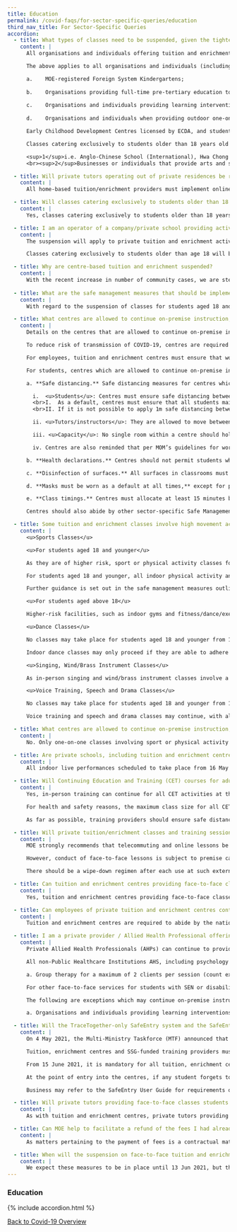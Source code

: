 ```yaml
---
title: Education
permalink: /covid-faqs/for-sector-specific-queries/education
third_nav_title: For Sector-Specific Queries
accordion:
  - title: What types of classes need to be suspended, given the tighter safe distancing measures announced on 16 May 2021?
    content: |
      All organisations and individuals offering tuition and enrichment activities, whether academic or non-academic, must shift their lessons for students aged 18 and younger online from 19 May 2021 to 13 June 2021 (both dates inclusive) or otherwise suspend these lessons during this period. This includes but is not limited to education and development support activities, arts and culture classes and workshops, religious classes, as well as sports and physical activity classes and programmes. The decision to suspend these classes is due to the higher risk of transmission of COVID-19 caused by intermingling of students from different schools, and to avoid interactions between tutors and students. This is also in line with schools' move to full Home-Based Learning.

      The above applies to all organisations and individuals (including centre-based classes, home-based businesses as well as one-on-one classes), with the exception of the following, which may continue on-premise instruction, subject to prevailing safe management measures:

      a.	MOE-registered Foreign System Kindergartens;
      
      b.	Organisations providing full-time pre-tertiary education to students age 18 and below that leads to a qualification, i.e. Private Education Institutions (PEIs) registered with the Committee for Private Education and Privately-funded Schools (PFSs)<sup>1</sup>;
      
      c.	Organisations and individuals providing learning interventions provided by therapists registered with the Allied Health Professions Council, or Early Intervention (EI) centres funded by the Early Childhood Development Agency (ECDA)<sup>2</sup>; and
      
      d.	Organisations and individuals when providing outdoor one-on-one (one coach to one student/trainee) sport or physical activity classes and programmes.

      Early Childhood Development Centres licensed by ECDA, and student care centres may continue to provide care to children, subject to prevailing safe management measures. On-premise instruction provided in the course of this care will also be permitted.

      Classes catering exclusively to students older than 18 years old may also continue in person, subject to prevailing safe management measures.

      <sup>1</sup>i.e. Anglo-Chinese School (International), Hwa Chong International School, St Joseph’s Institution International (High School)
      <br><sup>2</sup>Businesses or individuals that provide arts and sports therapy can approach NAC or SportSG respectively to appeal to continue their services.

  - title: Will private tutors operating out of private residences be required to suspend their lessons?
    content: |
      All home-based tuition/enrichment providers must implement online classes or suspend lessons from 19 May 2021 to 13 June 2021 (inclusive), unless they cater solely to students older than age 18. The decision to suspend classes for students aged 18 and younger is due to the higher risk of transmission of COVID-19 caused by intermingling of students from different schools, and to avoid interactions between tutors and students. This is also in line with schools' move to full Home-Based Learning.

  - title: Will classes catering exclusively to students older than 18 years old, including Continuing Education and Training (CET) courses for adults be allowed to continue?
    content: |
      Yes, classes catering exclusively to students older than 18 years old may continue in person, subject to prevailing safe management measures.

  - title: I am an operator of a company/private school providing activities to both school-going children and adults. Is my company/ school subjected to the suspension?
    content: |
      The suspension will apply to private tuition and enrichment activities for students aged 18 and younger, to reduce the intermingling of students from different schools and enhance the safety of our students. Staff should ensure that students aged 18 and younger are not participating in any activities run by the school.  

      Classes catering exclusively to students older than age 18 will be allowed to continue, subject to prevailing safe management measures.

  - title: Why are centre-based tuition and enrichment suspended?
    content: |
      With the recent increase in number of community cases, we are stepping up precautionary measures to safeguard the well-being of all Singaporeans. The suspension of in-person tuition and enrichment classes is aimed at reducing activities where there is significant intermingling of students from different schools, since this poses a higher risk of transmission of COVID-19, and to avoid interactions between tutors and students. It is also in line with schools’ move to full Home-Based Learning. Classes can continue online where feasible.
      
  - title: What are the safe management measures that should be implemented for tuition and enrichment centres that are suspended?
    content: |
      With regard to the suspension of classes for students aged 18 and younger, tuition and enrichment centres must ensure that work-from-home is the default arrangement for employees who are able to do so. For employees who return to the workplace (e.g. to maintain critical IT functions), tuition and enrichment centres are required to abide by the nationwide safe management measures for workplaces issued on 9 May 2020. These include health checks, the use of SafeEntry to support contact tracing for all employees, wearing of masks at all times and regular cleaning of common facilities and high-touch areas. Details are available at the GoBusiness website.

  - title: What centres are allowed to continue on-premise instruction, and what are the safe management measures that they should implement?
    content: |
      Details on the centres that are allowed to continue on-premise instruction can be found here.

      To reduce risk of transmission of COVID-19, centres are required to abide by the nationwide safe management measures for workplaces issued on 9 May 2020. These include health checks, the use of SafeEntry to support contact tracing for all employees, students and other visitors, wearing of masks at all times, and regular cleaning of common facilities and high-touch areas. More details are available at the GoBusiness website.

      For employees, tuition and enrichment centres must ensure that work-from-home is the default arrangement for employees who are able to do so. 

      For students, centres which are allowed to continue on-premise instruction are encouraged to consider online lessons as the default arrangement. In the event that face-to-face classes continue, they are expected to observe all the following measures in classrooms and other areas accessed by students:

      a. **Safe distancing.** Safe distancing measures for centres which are allowed to continue on-premise instruction are:

        i.	<u>Students</u>: Centres must ensure safe distancing between students by putting up appropriate floor demarcations and/or physical barriers, e.g. using safety tape. There must also be strict separation between students in different classrooms at all times, with no intermingling.
        <br>I.	As a default, centres must ensure that all students maintain safe distancing of at least 1m at all times, with strictly no physical interaction between students. 
        <br>II.	If it is not possible to apply 1m safe distancing between students and some interaction is unavoidable, centres may instead organise students into groups of no more than two students, with strictly no physical interaction or intermingling between different groups. Centres must strictly maintain a minimum of 1m spacing between pairs, although MOE advises 2m spacing between pairs as a best practice.

        ii.	<u>Tutors/instructors</u>: They are allowed to move between pairs. However, contact should be transient, and they should remain at the front of the class as much as is practicable.

        iii. <u>Capacity</u>: No single room within a centre should hold more than 50 persons, including tutors/instructors, even as the above measures are adopted.

        iv.	Centres are also reminded that per MOM’s guidelines for workplaces, there should be no cross-deployment across worksites. More information on prevailing workplace SMMs can be found on the [MOM website](https://www.mom.gov.sg/covid-19/requirements-for-safe-management-measures){:target="_blank"}.

      b. **Health declarations.** Centres should not permit students who are placed on Leave of Absence (LOA) or Approved Absence (AA) by their schools, or students who are on a Stay Home Notice (SHN), or Home Quarantine Order (HQO) to attend lessons. We also advise centres to watch out for students with fever or respiratory symptoms, such as sneezing, breathlessness, runny nose, loss of sense of smell, cough, or sore throat. Students with the above symptoms or who are unwell should be sent home immediately, and should not be allowed to attend lessons. As a best practice, centres should also check if a family member living in the same household is unwell. If so, the child should not attend lessons in person.

      c. **Disinfection of surfaces.** All surfaces in classrooms must be thoroughly disinfected between classes. Sharing of all equipment (e.g. props, microphones) should be avoided as far as possible. If this cannot be done, the equipment should be thoroughly cleaned and/or disinfected before being handled or used by others. Please note that sharing of wind/brass instruments or parts thereof (e.g. mouthpieces, reeds) is not allowed  (please refer to the next question for details; note that all in-person singing, and wind/brass instrument classes are suspended during Phase Two (Heightened Alert)).

      d. **Masks must be worn as a default at all times,** except for persons allowed to use face shields instead of masks (e.g. persons with health conditions resulting in breathing/medical difficulties when a mask is worn for a prolonged period). Instructors are expected to wear a surgical mask or reusable masks of equivalent effectiveness at all times.

      e. **Class timings.** Centres must allocate at least 15 minutes between classes. This is to allow adequate time to disinfect classroom surfaces, and to ensure strict separation of individuals from different classes. Centres should also work out attendance and dismissal arrangements that help avoid congestion of individuals in or outside the centre. 

      Centres should also abide by other sector-specific Safe Management Measures available on the GoBusiness website, and to prevailing circulars issued by the Government.

  - title: Some tuition and enrichment classes involve high movement activities (e.g. sports, dance), or activities which carry a higher risk of virus transmission through droplet spread (e.g. singing, wind/brass instruments). What additional safe management measures should be implemented?
    content: |
      <u>Sports Classes</u>

      <u>For students aged 18 and younger</u>

      As they are of higher risk, sport or physical activity classes for students aged 18 and younger may only continue outdoors, with a maximum of one instructor and one student at all times. If the activity is strenuous, masks can be taken off but have to be put on immediately after the end of the activity. 

      For students aged 18 and younger, all indoor physical activity and sport classes, as well as outdoor physical activity and sport classes involving more than one student, are to be suspended from 19 May 2021 to 13 June 2021 (both dates inclusive). 

      Further guidance is set out in the safe management measures outlined by Sport Singapore.

      <u>For students aged above 18</u>

      Higher-risk facilities, such as indoor gyms and fitness/dance/exercise studios must be closed between 16 May 2021 and 13 Jun 2021 (dates inclusive), unless they only offer low intensity physical activities, sport and exercises, where all participants and instructors are wearing masks at all times, subject to capacity limits (no single room should hold more than 30 persons, including tutors/instructors). Outdoor exercise classes may continue. For detailed guidance, please refer to the advisory issued by Sport Singapore.

      <u>Dance Classes</u>

      No classes may take place for students aged 18 and younger from 19 May 2021 to 13 Jun 2021 (both dates inclusive). For classes exclusively for students older than age 18, the following additional safe management measures apply:

      Indoor dance classes may only proceed if they are able to adhere to additional safe management measures (including all participants and instructors wearing masks at all times, and further capacity limits; no single room should hold more than 30 persons, including tutors/instructors), as detailed in the advisory issued by the National Arts Council. Outdoor dance classes must comply with the measures in the advisory issued by issued by Sport Singapore. 

      <u>Singing, Wind/Brass Instrument Classes</u>

      As in-person singing and wind/brass instrument classes involve a higher risk of virus transmission due to voice projection or intentional expulsion of air, they are to be suspended from 16 May to 13 Jun 2021 (dates inclusive).

      <u>Voice Training, Speech and Drama Classes</u>

      No classes may take place for students aged 18 and younger from 19 May 2021 to 13 Jun 2021 (both dates inclusive). For classes exclusively for students older than age 18, the following additional safe management measures apply:

      Voice training and speech and drama classes may continue, with all participants and instructors wearing masks at all times, subject to additional safe management measures and capacity limits (no single room should hold more than 30 persons, including tutors/instructors) as detailed in the advisory issued by the National Arts Council. 

  - title: What centres are allowed to continue on-premise instruction, and what are the safe management measures that they should implement?
    content: |
      No. Only one-on-one classes involving sport or physical activity may continue, subject to the safe management measures outlined by SportSG.

  - title: Are private schools, including tuition and enrichment centres, allowed to hold year-end concerts or performances on their premises?
    content: |
      All indoor live performances scheduled to take place from 16 May to 13 June 2021 (dates inclusive) are to be deferred/postponed to reduce the risk of transmission.

  - title: Will Continuing Education and Training (CET) courses for adults be allowed to continue?
    content: |
      Yes, in-person training can continue for all CET activities at the Institutes of Higher Learning and by SSG-funded training providers. Notwithstanding this, online learning should be supported where feasible. 

      For health and safety reasons, the maximum class size for all CET activities is capped at 50 persons (including the trainer(s)). For SSG-funded CET programmes, SSG’s prevailing guideline for a maximum class size of 40 persons (excluding the trainer(s)) for course quality reasons remains and takes precedence. 

      As far as possible, training providers should ensure safe distancing of at least 1m between individuals at all times. Where not feasible or practical to do so, this 1m requirement can instead be enforced between groups, with each group made up of not more than **two** persons with effect from 16 May, and no mixing between different groups. There should be assigned seating in classrooms and other training venues where practicable.

  - title: Will private tuition/enrichment classes and training sessions held in external venues (e.g. function rooms) be allowed to continue for students older than age 18?
    content: |
      MOE strongly recommends that telecommuting and online lessons be the default arrangement, to reduce physical contact between individuals. Notwithstanding this, private tuition/enrichment classes, and training sessions by the Institutes of Higher Learning and SSG-funded training providers, conducted at external venues can continue, if those venues are open. Such external venues may include condominium function rooms, private conference and meeting rooms, etc. 

      However, conduct of face-to-face lessons is subject to premise capacity caps and safe management measures. Private providers should approach premise owners for advice on the capacity caps for their respective venues. No single room should hold more than 50 persons, including tutors/instructors/trainers, subject to further capacity limits for masked sports/dance/speech/voice training/drama classes, or the premise capacity cap, whichever is lower. 

      There should be a wipe-down regimen after each use at such external venues. Private providers must also adhere to the safe management guidelines for private tuition/enrichment and CET courses, which are outlined in the FAQs within this section. 

  - title: Can tuition and enrichment centres providing face-to-face classes students older than age 18 switch to online learning?
    content: |
      Yes, tuition and enrichment centres providing face-to-face classes are strongly encouraged to consider online lessons as the default arrangement during this period of heightened risk. Centres should review the safe management measures that they are able to put in place and can make their own business decisions regarding continuation of online learning, taking into consideration the efficacy of instruction and the needs and expectations of students/parents.

  - title: Can employees of private tuition and enrichment centres continue to work, even if centres have switched to online learning?
    content: |
      Tuition and enrichment centres are required to abide by the nationwide safe management measures for workplaces. Tele-conferencing should be used in place of in-person meetings as far as possible. Where employees can perform their work by telecommuting from home, employers must ensure that they do so.

  - title: I am a private provider / Allied Health Professional offering services for students with Special Educational Needs (SEN) or disabilities. May I provide services and what are the safe management measures that I need to adhere to?
    content: |
      Private Allied Health Professionals (AHPs) can continue to provide service and should continue to adhere to prevailing precautionary measures and safe distancing requirements relevant to each setting, as well as infection and control measures such as hand hygiene and Personal Protective Equipment (PPE) guidelines.

      All non-Public Healthcare Institutions AHS, including psychology services, must adhere to the following:

      a. Group therapy for a maximum of 2 clients per session (count excludes AHPs and support staff)

      For other face-to-face services for students with SEN or disabilities, MOE requires that all organisations and individuals offering tuition and enrichment activities must shift their lessons for students aged 18 and younger online from 19 May 2021 to 13 June 2021 (both dates inclusive) or otherwise suspend these lessons during this period.

      The following are exceptions which may continue on-premise instruction, subject to prevailing safe management measures:

      a. Organisations and individuals providing learning interventions provided by therapists registered with the Allied Health Professions Council, or Early Intervention (EI) services funded by the Early Childhood Development Agency (ECDA).

  - title: Will the TraceTogether-only SafeEntry system and the SafeEntry Gateway Device (SEGW) be implemented for tuition, enrichment centres and SSG-funded training providers?
    content: |
      On 4 May 2021, the Multi-Ministry Taskforce (MTF) announced that TraceTogether-only SafeEntry (TT-only SafeEntry) will be implemented at all venues that experience higher throughput of visitors, and/or where people are likely to be in close proximity for prolonged periods from 17 May 2021. The TT programme and SafeEntry are important digital tools that enable contact tracers to quickly identify and isolate close contacts of COVID-19 cases. This helps to break transmission chains and prevent community outbreaks. TT tokens may be collected at designated collection points (please refer to [https://token.gowhere.gov.sg](https://token.gowhere.gov.sg){:target="_blank"} for more information).

      Tuition, enrichment centres and SSG-funded training providers must therefore ensure that TT-only SafeEntry is implemented in your premises from 17 May 2021, and that entry to your centres will be allowed only if the individual uses their TT App to scan the centre’s QR code or presents the QR code on the TT token to be scanned. This includes staff, students aged 7 years and above, parents and other visitors.

      From 15 June 2021, it is mandatory for all tuition, enrichment centres and SSG-funded training providers to deploy SafeEntry Gateway (SEGW) to facilitate SafeEntry (SE) check-in for students aged 7 years and above, parents, staff and visitors, and help users check that their TT token is working. Tuition, enrichment centres and SSG-funded training providers are reminded to download the SafeEntry (Business) app to use the SEGW function or register for a SEGW box on the SE website ([go.gov.sg/gateway-overview](https://go.gov.sg/gateway-overview){:target="_blank"}). Centres should maintain attendance records for children below 7 to facilitate contact tracing if required.  

      At the point of entry into the centres, if any student forgets to bring their TT token, they should be asked to download the TT app on their phones before they are allowed entry. Individuals will only be granted entry with IDs as a last resort. 

      Business may refer to the SafeEntry User Guide for requirements on how to scan the TT tokens, available at [https://www.safeentry.gov.sg](https://www.safeentry.gov.sg){:target="_blank"} (please navigate to Resources > User Guide > SafeEntry NRIC User Guide for Business). Updates may also be found at [https://www.smartnation.gov.sg/whats-new/press-releases](https://www.smartnation.gov.sg/whats-new/press-releases){:target="_blank"}.

  - title: Will private tutors providing face-to-face classes students older than age 18 operating out of private residences be required to implement the TraceTogether-only SafeEntry system?
    content: |
      As with tuition and enrichment centres, private tutors providing face-to-face classes students older than age 18 operating out of private residences will need to implement TT-only SafeEntry.

  - title: Can MOE help to facilitate a refund of the fees I had already paid when face-to-face classes were suspended for students aged 18 years and younger?
    content: |
      As matters pertaining to the payment of fees is a contractual matter and practices vary across different providers, we advise parents, guardians and affected students to work with and seek an amicable resolution directly with the private provider in question.

  - title: When will the suspension on face-to-face tuition and enrichment classes for students aged 18 and younger be lifted?
    content: |
      We expect these measures to be in place until 13 Jun 2021, but the Multi-Ministry Task Force will review the circumstances and may extend the suspension if necessary.
---
```


### Education

{% include accordion.html %}

[Back to Covid-19 Overview](/covid/)
